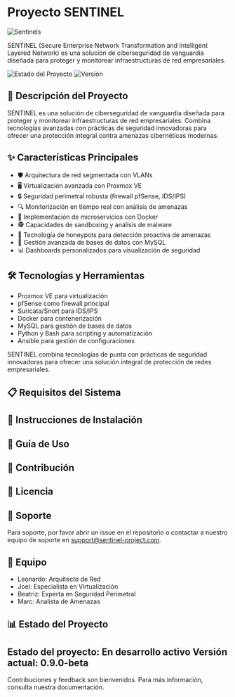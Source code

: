 # Proyecto SENTINEL
![Sentinels](SENTINELS/ASSETS/Sentinels.gif)


SENTINEL (Secure Enterprise Network Transformation and Intelligent Layered Network) es una solución de ciberseguridad de vanguardia diseñada para proteger y monitorear infraestructuras de red empresariales.

![Estado del Proyecto](https://img.shields.io/badge/estado-en%20desarrollo-yellow) ![Versión](https://img.shields.io/badge/version-1.0.0-blue)

## 🚀 Descripción del Proyecto
SENTINEL es una solución de ciberseguridad de vanguardia diseñada para proteger y monitorear infraestructuras de red empresariales. Combina tecnologías avanzadas con prácticas de seguridad innovadoras para ofrecer una protección integral contra amenazas cibernéticas modernas.

## ✨ Características Principales
- 🛡️ Arquitectura de red segmentada con VLANs
- 🖥️ Virtualización avanzada con Proxmox VE
- 🔒 Seguridad perimetral robusta (firewall pfSense, IDS/IPS)
- 🔍 Monitorización en tiempo real con análisis de amenazas
- 🐳 Implementación de microservicios con Docker
- 🕵️ Capacidades de sandboxing y análisis de malware
- 🍯 Tecnología de honeypots para detección proactiva de amenazas
- 🔐 Gestión avanzada de bases de datos con MySQL
- 📊 Dashboards personalizados para visualización de seguridad

## 🛠️ Tecnologías y Herramientas
- Proxmox VE para virtualización
- pfSense como firewall principal
- Suricata/Snort para IDS/IPS
- Docker para contenerización
- MySQL para gestión de bases de datos
- Python y Bash para scripting y automatización
- Ansible para gestión de configuraciones


SENTINEL combina tecnologías de punta con prácticas de seguridad innovadoras para ofrecer una solución integral de protección de redes empresariales.
## 📋 Requisitos del Sistema

## 🚀 Instrucciones de Instalación

## 📘 Guía de Uso

## 🤝 Contribución

## 📄 Licencia

## 🙋 Soporte
Para soporte, por favor abrir un issue en el repositorio o contactar a nuestro equipo de soporte en support@sentinel-project.com.

## 🌟 Equipo
- Leonardo: Arquitecto de Red
- Joel: Especialista en Virtualización
- Beatriz: Experta en Seguridad Perimetral
- Marc: Analista de Amenazas

## 📊 Estado del Proyecto

## Estado del proyecto: En desarrollo activo Versión actual: 0.9.0-beta

Contribuciones y feedback son bienvenidos. Para más información, consulta nuestra documentación.
